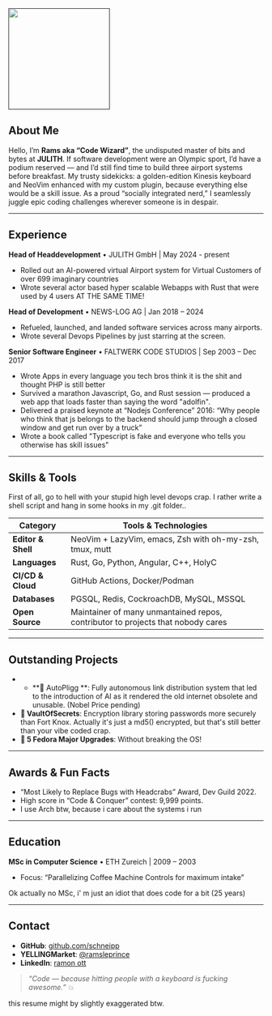 
<a href="">
  <img height=200 align="center" src="https://github-readme-stats.vercel.app/api/top-langs?username=schneipp&layout=compact&langs_count=8&card_width=320" />
</a>

## About Me

Hello, I’m **Rams aka “Code Wizard”**, the undisputed master of bits and bytes at **JULITH**. 
If software development were an Olympic sport, I’d have a podium reserved — and I’d still find time to build three airport systems before breakfast. My trusty sidekicks: a golden-edition Kinesis keyboard and NeoVim enhanced with my custom plugin, because everything else would be a skill issue. As a proud “socially integrated nerd,” I seamlessly juggle epic coding challenges wherever someone is in despair. 

---

## Experience

**Head of Headdevelopment** • JULITH GmbH | May 2024 - present
* Rolled out an AI-powered virtual Airport system for Virtual Customers of over 699 imaginary countries
* Wrote several actor based hyper scalable Webapps with Rust that were used by 4 users AT THE SAME TIME!

**Head of Development** • NEWS-LOG AG | Jan 2018 – 2024

* Refueled, launched, and landed software services across many airports.
* Wrote several Devops Pipelines by just starring at the screen.

**Senior Software Engineer** • FALTWERK CODE STUDIOS | Sep 2003 – Dec 2017

* Wrote Apps in every language you tech bros think it is the shit and thought PHP is still better
* Survived a marathon Javascript, Go, and Rust session — produced a web app that loads faster than saying the word "adolfin".
* Delivered a praised keynote at “Nodejs Conference” 2016: “Why people who think that js belongs to the backend should jump through a closed window and get run over by a truck”
* Wrote a book called "Typescript is fake and everyone who tells you otherwise has skill issues"

---

## Skills & Tools

First of all, go to hell with your stupid high level devops crap. I rather write a shell script and hang in some hooks in my .git folder..

| Category           | Tools & Technologies                                    | 
| ------------------ | ------------------------------------------------------- | 
| **Editor & Shell** | NeoVim + LazyVim, emacs, Zsh with oh-my-zsh, tmux, mutt | 
| **Languages**      | Rust, Go, Python, Angular, C++, HolyC              | 
| **CI/CD & Cloud**  | GitHub Actions, Docker/Podman | 
| **Databases**      | PGSQL, Redis, CockroachDB, MySQL, MSSQL                          |
| **Open Source**    | Maintainer of many unmantained repos, contributor to projects that nobody cares|

---

## Outstanding Projects

* * **🔐 AutoPligg **: Fully autonomous link distribution system that led to the introduction of AI as it rendered the old internet obsolete and unusable. (Nobel Price pending)
* **🔐 VaultOfSecrets**: Encryption library storing passwords more securely than Fort Knox. Actually it's just a md5() encrypted, but that's still better than your vibe coded crap.
* **👾 5 Fedora Major Upgrades**: Without breaking the OS!


---

## Awards & Fun Facts

* “Most Likely to Replace Bugs with Headcrabs” Award, Dev Guild 2022.
* High score in “Code & Conquer” contest: 9,999 points.
* I use Arch btw, because i care about the systems i run

---

## Education

**MSc in Computer Science** • ETH Zureich | 2009 – 2003
* Focus: “Parallelizing Coffee Machine Controls for maximum intake”

Ok actually no MSc, i' m just an idiot that does code for a bit (25 years)

---

## Contact

* **GitHub**: [github.com/schneipp](https://github.com/schneipp)
* **YELLINGMarket**: [@ramsleprince](https://twitter.com/ramsleprince)
* **LinkedIn**: [ramon ott]([https://www.linkedin.com/in/ramon-schneider](https://www.linkedin.com/in/ramon-ott-634237b1/))

> *“Code — because hitting people with a keyboard is fucking awesome.”* 💥


this resume might by slightly exaggerated btw.
